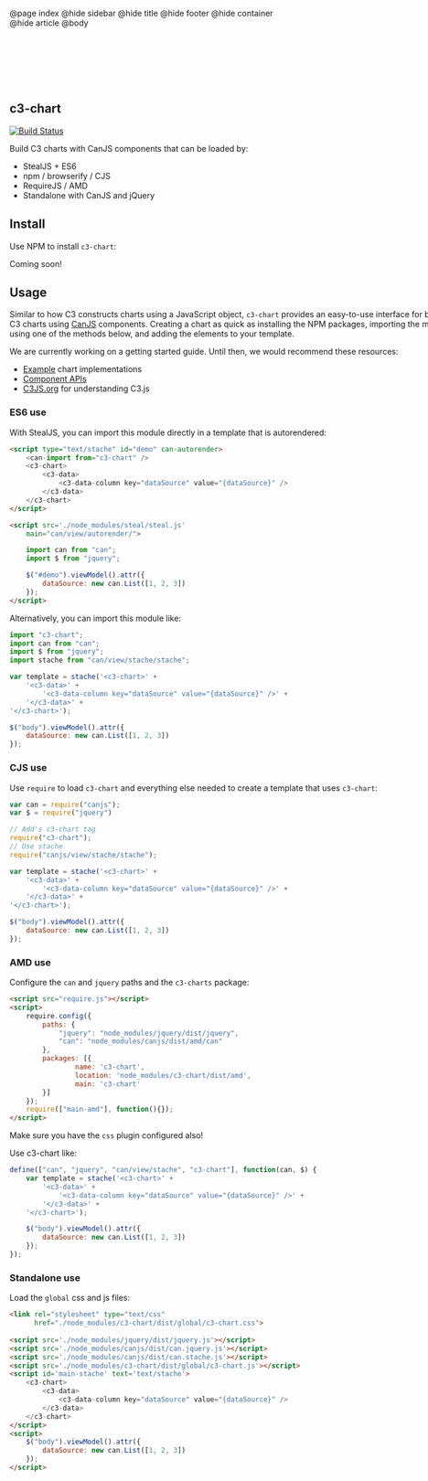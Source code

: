 @page index
@hide sidebar
@hide title
@hide footer
@hide container
@hide article
@body

<section style="width: 800px; margin:100px auto 20px auto; overflow:hidden;">

# c3-chart

[![Build Status](https://travis-ci.org/bitovi-components/c3-chart.svg?branch=master)](https://travis-ci.org/bitovi-components/c3-chart)

Build C3 charts with CanJS components that can be loaded by:

- StealJS + ES6
- npm / browserify / CJS
- RequireJS / AMD
- Standalone with CanJS and jQuery

## Install

Use NPM to install `c3-chart`:

Coming soon!

## Usage

Similar to how C3 constructs charts using a JavaScript object, `c3-chart` provides an easy-to-use interface for building C3 charts using [CanJS](http://canjs.org) components. Creating a chart as quick as installing the NPM packages, importing the module using one of the methods below, and adding the elements to your template.

We are currently working on a getting started guide. Until then, we would recommend these resources:

- [Example](docs) chart implementations
- [Component APIs](docs/c3-chart.components.c3-chart.html)
- [C3JS.org](http://c3js.org/gettingstarted.html) for understanding C3.js

### ES6 use

With StealJS, you can import this module directly in a template that is autorendered:

```html
<script type="text/stache" id="demo" can-autorender>
	<can-import from="c3-chart" />
	<c3-chart>
		<c3-data>
			<c3-data-column key="dataSource" value="{dataSource}" />
		</c3-data>
	</c3-chart>
</script>

<script src='./node_modules/steal/steal.js'
	main="can/view/autorender/">

	import can from "can";
	import $ from "jquery";

	$("#demo").viewModel().attr({
		dataSource: new can.List([1, 2, 3])
	});
</script>

```

Alternatively, you can import this module like:

```js
import "c3-chart";
import can from "can";
import $ from "jquery";
import stache from "can/view/stache/stache";

var template = stache('<c3-chart>' +
	'<c3-data>' +
		'<c3-data-column key="dataSource" value="{dataSource}" />' +
	'</c3-data>' +
'</c3-chart>');

$("body").viewModel().attr({
	dataSource: new can.List([1, 2, 3])
});

```

### CJS use

Use `require` to load `c3-chart` and everything else
needed to create a template that uses `c3-chart`:

```js
var can = require("canjs");
var $ = require("jquery")

// Add's c3-chart tag
require("c3-chart");
// Use stache
require("canjs/view/stache/stache");

var template = stache('<c3-chart>' +
	'<c3-data>' +
		'<c3-data-column key="dataSource" value="{dataSource}" />' +
	'</c3-data>' +
'</c3-chart>');

$("body").viewModel().attr({
	dataSource: new can.List([1, 2, 3])
});

```

### AMD use

Configure the `can` and `jquery` paths and the `c3-charts` package:

```html
<script src="require.js"></script>
<script>
	require.config({
	    paths: {
	        "jquery": "node_modules/jquery/dist/jquery",
	        "can": "node_modules/canjs/dist/amd/can"
	    },
	    packages: [{
		    	name: 'c3-chart',
		    	location: 'node_modules/c3-chart/dist/amd',
		    	main: 'c3-chart'
	    }]
	});
	require(["main-amd"], function(){});
</script>
```

Make sure you have the `css` plugin configured also!

Use c3-chart like:

```js
define(["can", "jquery", "can/view/stache", "c3-chart"], function(can, $) {
	var template = stache('<c3-chart>' +
		'<c3-data>' +
			'<c3-data-column key="dataSource" value="{dataSource}" />' +
		'</c3-data>' +
	'</c3-chart>');

	$("body").viewModel().attr({
		dataSource: new can.List([1, 2, 3])
	});
});
```

### Standalone use

Load the `global` css and js files:

```html
<link rel="stylesheet" type="text/css" 
      href="./node_modules/c3-chart/dist/global/c3-chart.css">
      
<script src='./node_modules/jquery/dist/jquery.js'></script>
<script src='./node_modules/canjs/dist/can.jquery.js'></script>
<script src='./node_modules/canjs/dist/can.stache.js'></script>
<script src='./node_modules/c3-chart/dist/global/c3-chart.js'></script>
<script id='main-stache' text='text/stache'>
	<c3-chart>
		<c3-data>
			<c3-data-column key="dataSource" value="{dataSource}" />
		</c3-data>
	</c3-chart>
</script>
<script>
	$("body").viewModel().attr({
		dataSource: new can.List([1, 2, 3])
	});
</script>
```

</section>
